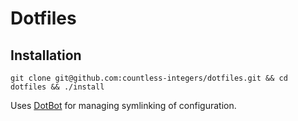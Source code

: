 # Dotfiles

## Installation

```
git clone git@github.com:countless-integers/dotfiles.git && cd dotfiles && ./install
```

Uses [DotBot](https://github.com/anishathalye/dotbot) for managing symlinking of configuration.

